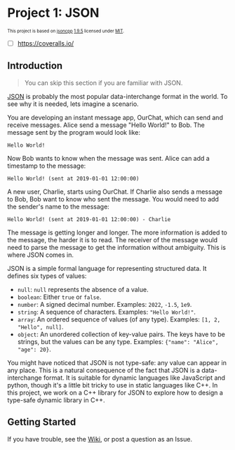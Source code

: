 # Project 1: JSON

<sup><sub>This project is based on [jsoncpp](https://github.com/open-source-parsers/jsoncpp) [1.9.5](https://github.com/open-source-parsers/jsoncpp/releases/tag/1.9.5) licensed under [MIT](https://spdx.org/licenses/MIT.html).</sub></sup>

- [ ] https://coveralls.io/

## Introduction

> You can skip this section if you are familiar with JSON.

[JSON](https://www.json.org/) is probably the most popular data-interchange format in the world.
To see why it is needed, lets imagine a scenario.

You are developing an instant message app, OurChat, which can send and receive messages.
Alice send a message "Hello World!" to Bob.
The message sent by the program would look like:

```
Hello World!
```

Now Bob wants to know when the message was sent.
Alice can add a timestamp to the message:

```
Hello World! (sent at 2019-01-01 12:00:00)
```

A new user, Charlie, starts using OurChat.
If Charlie also sends a message to Bob,
Bob want to know who sent the message.
You would need to add the sender's name to the message:

```
Hello World! (sent at 2019-01-01 12:00:00) - Charlie
```

The message is getting longer and longer.
The more information is added to the message,
the harder it is to read.
The receiver of the message would need to parse the message
to get the information without ambiguity.
This is where JSON comes in.

JSON is a simple formal language for representing structured data.
It defines six types of values:

- `null`: `null` represents the absence of a value.
- `boolean`: Either `true` or `false`.
- `number`: A signed decimal number. Examples: `2022`, `-1.5`, `1e9`.
- `string`: A sequence of characters. Examples: `"Hello World!"`.
- `array`: An ordered sequence of values (of any type). Examples: `[1, 2, "Hello", null]`.
- `object`: An unordered collection of key-value pairs.
  The keys have to be strings, but the values can be any type.
  Examples: `{"name": "Alice", "age": 20}`.

You might have noticed that JSON is not type-safe:
any value can appear in any place.
This is a natural consequence of the fact that JSON is a data-interchange format.
It is suitable for dynamic languages like JavaScript and python,
though it's a little bit tricky to use in static languages like C++.
In this project, we work on a C++ library for JSON
to explore how to design a type-safe dynamic library in C++.

## Getting Started

[JsonCpp-documentation]: http://open-source-parsers.github.io/jsoncpp-docs/doxygen/index.html

If you have trouble, see the [Wiki](https://github.com/open-source-parsers/jsoncpp/wiki), or post a question as an Issue.
